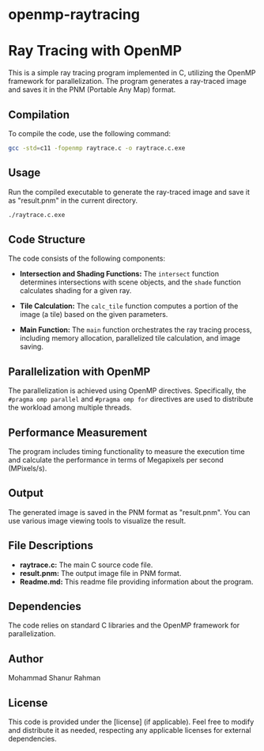 # openmp-raytracing

# Ray Tracing with OpenMP

This is a simple ray tracing program implemented in C, utilizing the OpenMP framework for parallelization. The program generates a ray-traced image and saves it in the PNM (Portable Any Map) format.

## Compilation

To compile the code, use the following command:

```bash
gcc -std=c11 -fopenmp raytrace.c -o raytrace.c.exe
```

## Usage

Run the compiled executable to generate the ray-traced image and save it as "result.pnm" in the current directory.

```bash
./raytrace.c.exe
```

## Code Structure

The code consists of the following components:

- **Intersection and Shading Functions:** The `intersect` function determines intersections with scene objects, and the `shade` function calculates shading for a given ray.

- **Tile Calculation:** The `calc_tile` function computes a portion of the image (a tile) based on the given parameters.

- **Main Function:** The `main` function orchestrates the ray tracing process, including memory allocation, parallelized tile calculation, and image saving.

## Parallelization with OpenMP

The parallelization is achieved using OpenMP directives. Specifically, the `#pragma omp parallel` and `#pragma omp for` directives are used to distribute the workload among multiple threads.

## Performance Measurement

The program includes timing functionality to measure the execution time and calculate the performance in terms of Megapixels per second (MPixels/s).

## Output

The generated image is saved in the PNM format as "result.pnm". You can use various image viewing tools to visualize the result.

## File Descriptions

- **raytrace.c:** The main C source code file.
- **result.pnm:** The output image file in PNM format.
- **Readme.md:** This readme file providing information about the program.

## Dependencies

The code relies on standard C libraries and the OpenMP framework for parallelization.

## Author
Mohammad Shanur Rahman

## License

This code is provided under the [license] (if applicable). Feel free to modify and distribute it as needed, respecting any applicable licenses for external dependencies.

